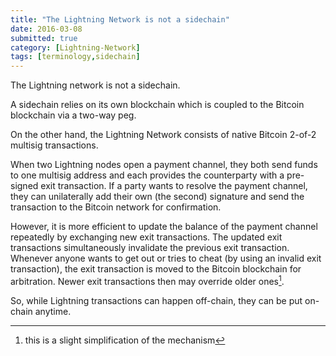 ```yaml
---
title: "The Lightning Network is not a sidechain"
date: 2016-03-08
submitted: true
category: [Lightning-Network]
tags: [terminology,sidechain]
---
```


The Lightning network is not a sidechain.

A sidechain relies on its own blockchain which is coupled to the Bitcoin blockchain via a two-way peg.

On the other hand, the Lightning Network consists of native Bitcoin 2-of-2 multisig transactions.

When two Lightning nodes open a payment channel, they both send funds to one multisig address and each provides the counterparty with a pre-signed exit transaction. If a party wants to resolve the payment channel, they can unilaterally add their own (the second) signature and send the transaction to the Bitcoin network for confirmation.

However, it is more efficient to update the balance of the payment channel repeatedly by exchanging new exit transactions. The updated exit transactions simultaneously invalidate the previous exit transaction. Whenever anyone wants to get out or tries to cheat (by using an invalid exit transaction), the exit transaction is moved to the Bitcoin blockchain for arbitration. Newer exit transactions then may override older ones[^1].

So, while Lightning transactions can happen off-chain, they can be put on-chain anytime.

[^1]: this is a slight simplification of the mechanism
